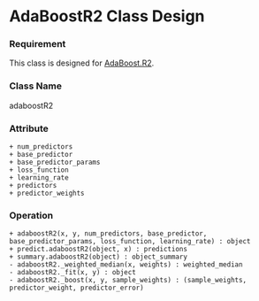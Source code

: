 AdaBoostR2 Class Design
=======================
### Requirement
This class is designed for [AdaBoost.R2](../../algorithm/AdaBoostR2.Rmd).

### Class Name
adaboostR2

### Attribute
```
+ num_predictors
+ base_predictor
+ base_predictor_params
+ loss_function
+ learning_rate
+ predictors
+ predictor_weights
```

### Operation
```
+ adaboostR2(x, y, num_predictors, base_predictor, base_predictor_params, loss_function, learning_rate) : object
+ predict.adaboostR2(object, x) : predictions
+ summary.adaboostR2(object) : object_summary
- adaboostR2._weighted_median(x, weights) : weighted_median
- adaboostR2._fit(x, y) : object
- adaboostR2._boost(x, y, sample_weights) : (sample_weights, predictor_weight, predictor_error)
```
